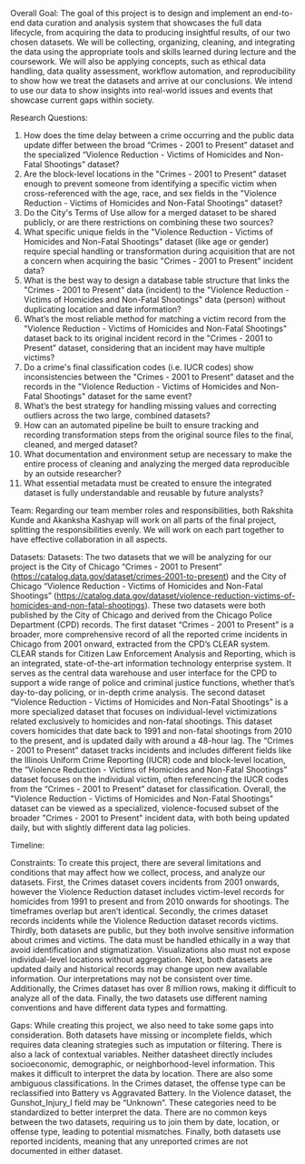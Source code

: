 Overall Goal: The goal of this project is to design and implement an end-to-end data curation and analysis system that showcases the full data lifecycle, from acquiring the data to producing insightful results, of our two chosen datasets. We will be collecting, organizing, cleaning, and integrating the data using the appropriate tools and skills learned during lecture and the coursework. We will also be applying concepts, such as ethical data handling, data quality assessment, workflow automation, and reproducibility to show how we treat the datasets and arrive at our conclusions. We intend to use our data to show insights into real-world issues and events that showcase current gaps within society. 

Research Questions:
1. How does the time delay between a crime occurring and the public data update differ between the broad “Crimes - 2001 to Present” dataset and the specialized “Violence Reduction - Victims of Homicides and Non-Fatal Shootings” dataset?
2. Are the block-level locations in the "Crimes - 2001 to Present" dataset enough to prevent someone from identifying a specific victim when cross-referenced with the age, race, and sex fields in the "Violence Reduction - Victims of Homicides and Non-Fatal Shootings" dataset?
3. Do the City's Terms of Use allow for a merged dataset to be shared publicly, or are there restrictions on combining these two sources?
4. What specific unique fields in the "Violence Reduction - Victims of Homicides and Non-Fatal Shootings" dataset (like age or gender) require special handling or transformation during acquisition that are not a concern when acquiring the basic "Crimes - 2001 to Present" incident data?
5. What is the best way to design a database table structure that links the "Crimes - 2001 to Present" data (incident) to the "Violence Reduction - Victims of Homicides and Non-Fatal Shootings" data (person) without duplicating location and date information?
6. What’s the most reliable method for matching a victim record from the "Violence Reduction - Victims of Homicides and Non-Fatal Shootings" dataset back to its original incident record in the "Crimes - 2001 to Present” dataset, considering that an incident may have multiple victims?
7. Do a crime's final classification codes (i.e. IUCR codes) show inconsistencies between the "Crimes - 2001 to Present” dataset and the records in the "Violence Reduction - Victims of Homicides and Non-Fatal Shootings" dataset for the same event?
8. What’s the best strategy for handling missing values and correcting outliers across the two large, combined datasets?
9. How can an automated pipeline be built to ensure tracking and recording transformation steps from the original source files to the final, cleaned, and merged dataset?
10. What documentation and environment setup are necessary to make the entire process of cleaning and analyzing the merged data reproducible by an outside researcher?
11. What essential metadata must be created to ensure the integrated dataset is fully understandable and reusable by future analysts?

Team: Regarding our team member roles and responsibilities, both Rakshita Kunde and Akanksha Kashyap will work on all parts of the final project, splitting the responsibilities evenly. We will work on each part together to have effective collaboration in all aspects.

Datasets: Datasets: The two datasets that we will be analyzing for our project is the City of Chicago “Crimes - 2001 to Present” (https://catalog.data.gov/dataset/crimes-2001-to-present) and the City of Chicago “Violence Reduction - Victims of Homicides and Non-Fatal Shootings” (https://catalog.data.gov/dataset/violence-reduction-victims-of-homicides-and-non-fatal-shootings). These two datasets were both published by the City of Chicago and derived from the Chicago Police Department (CPD) records. 
  The first dataset “Crimes - 2001 to Present” is a broader, more comprehensive record of all the reported crime incidents in Chicago from 2001 onward, extracted from the CPD’s CLEAR system. CLEAR stands for Citizen Law Enforcement Analysis and Reporting, which is an integrated, state-of-the-art information technology enterprise system. It serves as the central data warehouse and user interface for the CPD to support a wide range of police and criminal justice functions, whether that’s day-to-day policing, or in-depth crime analysis. 
  The second dataset “Violence Reduction - Victims of Homicides and Non-Fatal Shootings” is a more specialized dataset that focuses on individual-level victimizations related exclusively to homicides and non-fatal shootings. This dataset covers homicides that date back to 1991 and non-fatal shootings from 2010 to the present, and is updated daily with around a 48-hour lag.
  The “Crimes - 2001 to Present” dataset tracks incidents and includes different fields like the Illinois Uniform Crime Reporting (IUCR) code and block-level location, the “Violence Reduction - Victims of Homicides and Non-Fatal Shootings” dataset focuses on the individual victim, often referencing the IUCR codes from the “Crimes - 2001 to Present” dataset for classification. Overall, the "Violence Reduction - Victims of Homicides and Non-Fatal Shootings" dataset can be viewed as a specialized, violence-focused subset of the broader "Crimes - 2001 to Present" incident data, with both being updated daily, but with slightly different data lag policies.

Timeline:

Constraints: To create this project, there are several limitations and conditions that may affect how we collect, process, and analyze our datasets. First, the Crimes dataset covers incidents from 2001 onwards, however the Violence Reduction dataset includes victim-level records for homicides from 1991 to present and from 2010 onwards for shootings. The timeframes overlap but aren’t identical. Secondly, the crimes dataset records incidents while the Violence Reduction dataset records victims. Thirdly, both datasets are public, but they both involve sensitive information about crimes and victims. The data must be handled ethically in a way that avoid identification and stigmatization. Visualizations also must not expose individual-level locations without aggregation. Next, both datasets are updated daily and historical records may change upon new available information. Our interpretations may not be consistent over time. Additionally, the Crimes dataset has over 8 million rows, making it difficult to analyze all of the data. Finally, the two datasets use different naming conventions and have different data types and formatting. 

Gaps: While creating this project, we also need to take some gaps into consideration. Both datasets have missing or incomplete fields, which requires data cleaning strategies such as imputation or filtering. There is also a lack of contextual variables. Neither datasheet directly includes socioeconomic, demographic, or neighborhood-level information. This makes it difficult to interpret the data by location. There are also some ambiguous classifications. In the Crimes dataset, the offense type can be reclassified into Battery vs Aggravated Battery. In the Violence dataset, the Gunshot_Injury_I field may be “Unknown”. These categories need to be standardized to better interpret the data. There are no common keys between the two datasets, requiring us to join them by date, location, or offense type, leading to potential mismatches. Finally, both datasets use reported incidents, meaning that any unreported crimes are not documented in either dataset.
